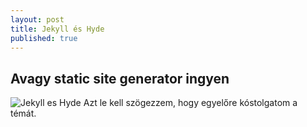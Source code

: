 ```yaml
---
layout: post
title: Jekyll és Hyde
published: true
---
```


## Avagy static site generator ingyen

![Jekyll es Hyde](https://showmax.akamaized.net/i/8b46bd01-9225-49a0-941e-a6db5eefdbb8.jpg/940x403f)
Azt le kell szögezzem, hogy egyelőre kóstolgatom a témát. 
